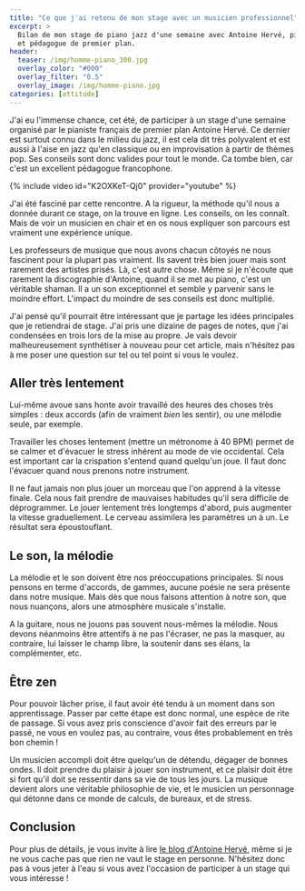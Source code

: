 ```yaml
---
title: "Ce que j'ai retenu de mon stage avec un musicien professionnel"
excerpt: >
  Bilan de mon stage de piano jazz d'une semaine avec Antoine Hervé, pianiste 
  et pédagogue de premier plan.
header:
  teaser: /img/homme-piano_300.jpg
  overlay_color: "#000"
  overlay_filter: "0.5"
  overlay_image: /img/homme-piano.jpg
categories: [attitude]
---
```


J'ai eu l'immense chance, cet été, de participer à un stage d'une semaine 
organisé par le pianiste français de premier plan Antoine Hervé. Ce dernier est 
surtout connu dans le milieu du jazz, il est cela dit très polyvalent et est 
aussi à l'aise en jazz qu'en classique ou en improvisation à partir de thèmes 
pop. Ses conseils sont donc valides pour tout le monde. Ca tombe bien, car 
c'est un excellent pédagogue francophone.

{% include video id="K2OXKeT-Qj0" provider="youtube" %}

J'ai été fasciné par cette rencontre. A la rigueur, la méthode qu'il nous a 
donnée durant ce stage, on la trouve en ligne. Les conseils, on les connaît. 
Mais de voir un musicien en chair et en os nous expliquer son parcours est 
vraiment une expérience unique.

Les professeurs de musique que nous avons chacun côtoyés ne nous fascinent pour 
la plupart pas vraiment. Ils savent très bien jouer mais sont rarement des 
artistes prisés. Là, c'est autre chose. Même si je n'écoute que rarement la 
discographie d'Antoine, quand il se met au piano, c'est un véritable shaman. Il 
a un son exceptionnel et semble y parvenir sans le moindre effort. L'impact du 
moindre de ses conseils est donc multiplié.

J'ai pensé qu'il pourrait être intéressant que je partage les idées principales 
que je retiendrai de stage. J'ai pris une dizaine de pages de notes, que j'ai 
condensées en trois lors de la mise au propre. Je vais devoir malheureusement 
synthétiser à nouveau pour cet article, mais n'hésitez pas à me poser une 
question sur tel ou tel point si vous le voulez.

## Aller très lentement

Lui-même avoue sans honte avoir travaillé des heures des choses très simples : 
deux accords (afin de vraiment *bien* les sentir), ou une mélodie seule, par 
exemple.

Travailler les choses lentement (mettre un métronome à 40 BPM) permet de se 
calmer et d'évacuer le stress inhérent au mode de vie occidental. Cela est 
important car la crispation s'entend quand quelqu'un joue. Il faut donc 
l'évacuer quand nous prenons notre instrument.

Il ne faut jamais non plus jouer un morceau que l'on apprend à la vitesse 
finale. Cela nous fait prendre de mauvaises habitudes qu'il sera difficile de 
déprogrammer. Le jouer lentement très longtemps d'abord, puis augmenter la 
vitesse graduellement. Le cerveau assimilera les paramètres un à un. Le 
résultat sera époustouflant.

## Le son, la mélodie

La mélodie et le son doivent être nos préoccupations principales. Si nous 
pensons en terme d'accords, de gammes, aucune poésie ne sera présente dans 
notre musique. Mais dès que nous faisons attention à notre son, que nous 
nuançons, alors une atmosphère musicale s'installe.

A la guitare, nous ne jouons pas souvent nous-mêmes la mélodie. Nous devons 
néanmoins être attentifs à ne pas l'écraser, ne pas la masquer, au contraire, 
lui laisser le champ libre, la soutenir dans ses élans, la complémenter, etc.

## Être zen

Pour pouvoir lâcher prise, il faut avoir été tendu à un moment dans son 
apprentissage. Passer par cette étape est donc normal, une espèce de rite de 
passage. Si vous avez pris conscience d'avoir fait des erreurs par le passé, ne 
vous en voulez pas, au contraire, vous êtes probablement en très bon chemin !

Un musicien accompli doit être quelqu'un de détendu, dégager de bonnes ondes. 
Il doit prendre du plaisir à jouer son instrument, et ce plaisir doit être si 
fort qu'il doit se ressentir dans sa vie de tous les jours. La musique devient 
alors une véritable philosophie de vie, et le musicien un personnage qui 
détonne dans ce monde de calculs, de bureaux, et de stress.

## Conclusion

Pour plus de détails, je vous invite à lire [le blog d'Antoine Hervé][blog], 
même si je ne vous cache pas que rien ne vaut le stage en personne. N'hésitez 
donc pas à vous jeter à l'eau si vous avez l'occasion de participer à un stage 
qui vous intéresse !

[blog]:https://blog.antoineherve.com/
